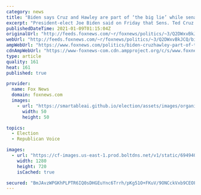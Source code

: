 ```yaml
---
category: news
title: "Biden says Cruz and Hawley are part of ‘the big lie’ while senators say they are being called Nazis"
excerpt: "President-elect Joe Biden said on Friday that Sens. Ted Cruz and Josh Hawley should be “flat beaten” in their next elections for their part in spreading “the big lie.” "
publishedDateTime: 2021-01-09T01:15:04Z
originalUrl: "http://feeds.foxnews.com/~r/foxnews/politics/~3/Q2DWxvBkJCQ/biden-cruzhawley-part-of-the-big-lie-senators-fire-back-vicious-partisan-rhetoric"
webUrl: "http://feeds.foxnews.com/~r/foxnews/politics/~3/Q2DWxvBkJCQ/biden-cruzhawley-part-of-the-big-lie-senators-fire-back-vicious-partisan-rhetoric"
ampWebUrl: "https://www.foxnews.com/politics/biden-cruzhawley-part-of-the-big-lie-senators-fire-back-vicious-partisan-rhetoric.amp"
cdnAmpWebUrl: "https://www-foxnews-com.cdn.ampproject.org/c/s/www.foxnews.com/politics/biden-cruzhawley-part-of-the-big-lie-senators-fire-back-vicious-partisan-rhetoric.amp"
type: article
quality: 161
heat: 161
published: true

provider:
  name: Fox News
  domain: foxnews.com
  images:
    - url: "https://smartableai.github.io/election/assets/images/organizations/foxnews.com-50x50.jpg"
      width: 50
      height: 50

topics:
  - Election
  - Republican Voice

images:
  - url: "https://cf-images.us-east-1.prod.boltdns.net/v1/static/694940094001/884ca248-96a7-4d17-8fdd-323d51280671/1dcd7783-4494-468a-945a-ff03021ff298/1280x720/match/image.jpg"
    width: 1280
    height: 720
    isCached: true

secured: "BmJAvzWPGKhPLPTR6IQ0sDHGEuYnc6Trrh/pKg51O+FKuV/9ONCckVxb9CEOFNzVpQqja09nDo7XlHehpwD+tg5fw6ukADhVWZ3gs/5gzkX7bl324cYgxxFbfEi4ye6+lgn408OpjwU1k3MtpyIoq/NiQmS2Q4FWz5k3BvwF/pmjslNrznTaIxDXb2ivD9gGKvH3209eHDIb99XQEy2rLsr0x+lRjJZQbLnqMTg8Wjd9zb1foio0KNevPOmwcQdFxhicOCeMZCMey85Reltm0yijYmdw+OlWLCzbfjjbdz7SA6kzvda3r9NnKPkIxam9rGxzkJoZlTL/+2yEWsFe45p2RP8ZAnxodn7v+Tt9DFM=;OB8KgeiHX4h8+Pzvwu/9hg=="
---
```


